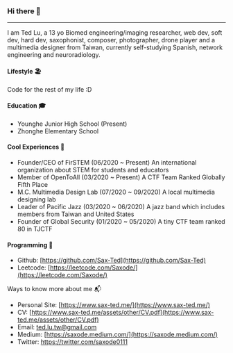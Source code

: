 ### Hi there 👋
---
I am Ted Lu, a 13 yo Biomed engineering/imaging researcher, web dev, soft dev, hard dev, saxophonist, composer, photographer, drone player and a multimedia designer from Taiwan, currently self-studying Spanish, network engineering and neuroradiology.

#### Lifestyle 🏖
Code for the rest of my life :D

#### Education 🎓
- Younghe Junior High School (Present)
- Zhonghe Elementary School

#### Cool Experiences 🤩
- Founder/CEO of FirSTEM (06/2020 ~ Present)
  An international organization about STEM for students and educators
- Member of OpenToAll (03/2020 ~ Present)
  A CTF Team Ranked Globally Fifth Place
- M.C. Multimedia Design Lab (07/2020 ~ 09/2020)
  A local multimedia designing lab
- Leader of Pacific Jazz (03/2020 ~ 06/2020)
  A jazz band which includes members from Taiwan and United States
- Founder of Global Security (01/2020 ~ 05/2020)
  A tiny CTF team ranked 80 in TJCTF

#### Programming 👾
- Github: [https://github.com/Sax-Ted](https://github.com/Sax-Ted)
- Leetcode: [https://leetcode.com/Saxode/](https://leetcode.com/Saxode/)

Ways to know more about me 📬
- Personal Site: [https://www.sax-ted.me/](https://www.sax-ted.me/)
- CV: [https://www.sax-ted.me/assets/other/CV.pdf](https://www.sax-ted.me/assets/other/CV.pdf)
- Email: [ted.lu.tw@gmail.com](mailto:ted.lu.tw@gmail.com)
- Medium: [https://saxode.medium.com/](https://saxode.medium.com/)
- Twitter: https://twitter.com/saxode0111
